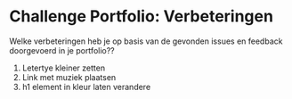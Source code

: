 # Challenge Portfolio: Verbeteringen

Welke verbeteringen heb je op basis van de gevonden issues en feedback doorgevoerd in je portfolio??

1. Letertye kleiner zetten
2. Link met muziek plaatsen
3. h1 element in kleur laten verandere